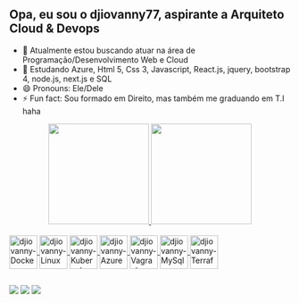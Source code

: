 ## Opa, eu sou o djiovanny77, aspirante a Arquiteto Cloud & Devops

- 🔭 Atualmente estou buscando atuar na área de Programação/Desenvolvimento Web e Cloud
- 🌱 Estudando Azure, Html 5, Css 3, Javascript, React.js, jquery, bootstrap 4, node.js, next.js e SQL
- 😄 Pronouns: Ele/Dele
- ⚡ Fun fact: Sou formado em Direito, mas também me graduando em T.I haha

<div align="center">
  <a href="https://www.linkedin.com/in/djiovanny-oliveira-032064234/">
  <img height="180em" src="https://github-readme-stats.vercel.app/api?username=djiovanny77&show_icons=true&theme=dracula&include_all_commits=true&count_private=true"/>
  <img height="180em" src="https://github-readme-stats.vercel.app/api/top-langs/?username=djiovanny77&layout=compact&langs_count=7&theme=dracula"/>
</div>
<div style="display: inline_block"><br>
        <img align="center" alt="djiovanny-Docker" height="60" width="50" src="https://cdn.jsdelivr.net/gh/devicons/devicon/icons/docker/docker-original-wordmark.svg" />
        <img align="center" alt="djiovanny-Linux" height="60" width="50" src="https://cdn.jsdelivr.net/gh/devicons/devicon/icons/linux/linux-original.svg" />
        <img align="center" alt="djiovanny-Kubernetes" height="60" width="50" src="https://cdn.jsdelivr.net/gh/devicons/devicon/icons/kubernetes/kubernetes-plain-wordmark.svg" />
        <img align="center" alt="djiovanny-Azure" height="60" width="50" src="https://cdn.jsdelivr.net/gh/devicons/devicon/icons/azure/azure-original-wordmark.svg" />
        <img align="center" alt="djiovanny-Vagrant" height="60" width="50" src="https://cdn.jsdelivr.net/gh/devicons/devicon/icons/vagrant/vagrant-original-wordmark.svg" />
        <img align="center" alt="djiovanny-MySql" height="60" width="50" src="https://cdn.jsdelivr.net/gh/devicons/devicon/icons/mysql/mysql-original-wordmark.svg" />
        <img align="center" alt="djiovanny-Terraform" height="60" width="50" src="https://cdn.jsdelivr.net/gh/devicons/devicon/icons/terraform/terraform-original-wordmark.svg" />
</div>

 ##                 
          
<div> 
  <a href="https://instagram.com/djiovanny.oliveira" target="_blank"><img src="https://img.shields.io/badge/-Instagram-%23E4405F?style=for-the-badge&logo=instagram&logoColor=white" target="_blank"></a>
  <a href = "mailto:djiovannymagnum77@gmail.com"><img src="https://img.shields.io/badge/-Gmail-%23333?style=for-the-badge&logo=gmail&logoColor=white" target="_blank"></a>
  <a href="https://www.linkedin.com/in/djiovanny-oliveira-032064234/" target="_blank"><img src="https://img.shields.io/badge/-LinkedIn-%230077B5?style=for-the-badge&logo=linkedin&logoColor=white" target="_blank"></a> 
